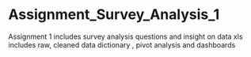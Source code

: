 # Assignment_Survey_Analysis_1
Assignment 1 includes survey analysis questions and insight on data
xls includes raw, cleaned data dictionary , pivot analysis and dashboards
